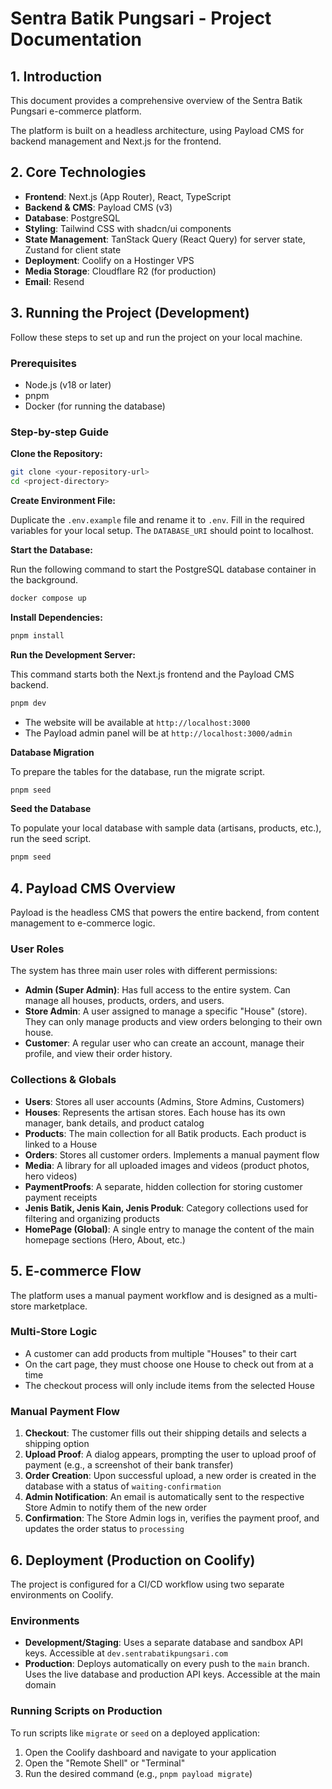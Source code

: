 # Sentra Batik Pungsari - Project Documentation

## 1. Introduction

This document provides a comprehensive overview of the Sentra Batik Pungsari e-commerce platform.

The platform is built on a headless architecture, using Payload CMS for backend management and Next.js for the frontend.

## 2. Core Technologies

- **Frontend**: Next.js (App Router), React, TypeScript
- **Backend & CMS**: Payload CMS (v3)
- **Database**: PostgreSQL
- **Styling**: Tailwind CSS with shadcn/ui components
- **State Management**: TanStack Query (React Query) for server state, Zustand for client state
- **Deployment**: Coolify on a Hostinger VPS
- **Media Storage**: Cloudflare R2 (for production)
- **Email**: Resend

## 3. Running the Project (Development)

Follow these steps to set up and run the project on your local machine.

### Prerequisites

- Node.js (v18 or later)
- pnpm
- Docker (for running the database)

### Step-by-step Guide

**Clone the Repository:**

```bash
git clone <your-repository-url>
cd <project-directory>
```

**Create Environment File:**

Duplicate the `.env.example` file and rename it to `.env`. Fill in the required variables for your local setup. The `DATABASE_URI` should point to localhost.

**Start the Database:**

Run the following command to start the PostgreSQL database container in the background.

```bash
docker compose up
```

**Install Dependencies:**

```bash
pnpm install
```

**Run the Development Server:**

This command starts both the Next.js frontend and the Payload CMS backend.

```bash
pnpm dev
```

- The website will be available at `http://localhost:3000`
- The Payload admin panel will be at `http://localhost:3000/admin`

**Database Migration**

To prepare the tables for the database, run the migrate script.

```bash
pnpm seed
```

**Seed the Database**

To populate your local database with sample data (artisans, products, etc.), run the seed script.

```bash
pnpm seed
```

## 4. Payload CMS Overview

Payload is the headless CMS that powers the entire backend, from content management to e-commerce logic.

### User Roles

The system has three main user roles with different permissions:

- **Admin (Super Admin)**: Has full access to the entire system. Can manage all houses, products, orders, and users.
- **Store Admin**: A user assigned to manage a specific "House" (store). They can only manage products and view orders belonging to their own house.
- **Customer**: A regular user who can create an account, manage their profile, and view their order history.

### Collections & Globals

- **Users**: Stores all user accounts (Admins, Store Admins, Customers)
- **Houses**: Represents the artisan stores. Each house has its own manager, bank details, and product catalog
- **Products**: The main collection for all Batik products. Each product is linked to a House
- **Orders**: Stores all customer orders. Implements a manual payment flow
- **Media**: A library for all uploaded images and videos (product photos, hero videos)
- **PaymentProofs**: A separate, hidden collection for storing customer payment receipts
- **Jenis Batik, Jenis Kain, Jenis Produk**: Category collections used for filtering and organizing products
- **HomePage (Global)**: A single entry to manage the content of the main homepage sections (Hero, About, etc.)

## 5. E-commerce Flow

The platform uses a manual payment workflow and is designed as a multi-store marketplace.

### Multi-Store Logic

- A customer can add products from multiple "Houses" to their cart
- On the cart page, they must choose one House to check out from at a time
- The checkout process will only include items from the selected House

### Manual Payment Flow

1. **Checkout**: The customer fills out their shipping details and selects a shipping option
2. **Upload Proof**: A dialog appears, prompting the user to upload proof of payment (e.g., a screenshot of their bank transfer)
3. **Order Creation**: Upon successful upload, a new order is created in the database with a status of `waiting-confirmation`
4. **Admin Notification**: An email is automatically sent to the respective Store Admin to notify them of the new order
5. **Confirmation**: The Store Admin logs in, verifies the payment proof, and updates the order status to `processing`

## 6. Deployment (Production on Coolify)

The project is configured for a CI/CD workflow using two separate environments on Coolify.

### Environments

- **Development/Staging**: Uses a separate database and sandbox API keys. Accessible at `dev.sentrabatikpungsari.com`
- **Production**: Deploys automatically on every push to the `main` branch. Uses the live database and production API keys. Accessible at the main domain

### Running Scripts on Production

To run scripts like `migrate` or `seed` on a deployed application:

1. Open the Coolify dashboard and navigate to your application
2. Open the "Remote Shell" or "Terminal"
3. Run the desired command (e.g., `pnpm payload migrate`)
